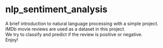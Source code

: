# nlp_sentiment_analysis
A brief introduction to natural language processing with a simple project.<br>
IMDb movie reviews are used as a dataset in this project.<br>
We try to classify and predict if the review is positive or negative.<br>
Enjoy!
